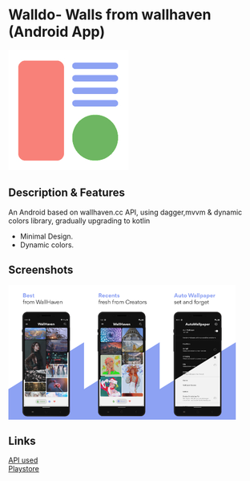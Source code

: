 # Walldo- Walls from wallhaven (Android App)<br />
![App Logo](https://github.com/wekomodo/walldo/blob/master/images/unnamed.jpg "Icon")

## Description & Features
An Android based on wallhaven.cc API, using dagger,mvvm & dynamic colors library, gradually upgrading to kotlin
* Minimal Design.
* Dynamic colors.

## Screenshots
<div style="display:flex;">
<img alt="App image" src="images/walldo1.jpg" width="30%">
<img alt="App image" src="images/walldo2.jpg" width="30%">
<img alt="App image" src="images/walldo3.jpg" width="30%">
</div>

## Links
[API used](https://wallhaven.cc/help/api)     <br />
[Playstore](https://play.google.com/store/apps/details?id=com.enigmaticdevs.wallhaven)
